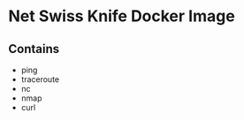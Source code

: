 Net Swiss Knife Docker Image
============================

Contains
--------

* ping
* traceroute
* nc
* nmap 
* curl
